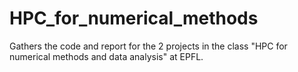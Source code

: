 # HPC_for_numerical_methods
Gathers the code and report for the 2 projects in the class "HPC for numerical methods and data analysis" at EPFL.
